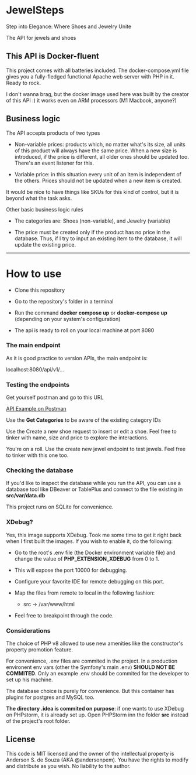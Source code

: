 # JewelSteps

Step into Elegance: Where Shoes and Jewelry Unite

The API for jewels and shoes

## This API is Docker-fluent

This project comes with all batteries included. The docker-compose.yml file gives you a fully-fledged functional Apache web server with PHP in it. Ready to rock.

I don't wanna brag, but the docker image used here was built by the creator of this API :) it works even on ARM processors (M1 Macbook, anyone?)

## Business logic

The API accepts products of two types

- Non-variable prices: products which, no matter what's its size, all units of this product will always have the same price. When a new size is introduced, if the price is different, all older ones should be updated too. There's an event listener for this.

- Variable price: in this situation every unit of an item is independent of the others. Prices should not be updated when a new item is created.

It would be nice to have things like SKUs for this kind of control, but it is beyond what the task asks.

Other basic business logic rules

- The categories are: Shoes (non-variable), and Jewelry (variable)

- The price must be created only if the product has no price in the database. Thus, if I try to input an existing item to the database, it will update the existing price.

---

# How to use

* Clone this repository

* Go to the repository's folder in a terminal

* Run the command **docker compose up** or **docker-compose up** (depending on your system's configuration)

* The api is ready to roll on your local machine at port 8080

### The main endpoint

As it is good practice to version APIs, the main endpoint is:

localhost:8080/api/v1/...

### Testing the endpoints

Get yourself postman and go to this URL

[API Example on Postman](https://bit.ly/test-api-example)

Use the **Get Categories** to be aware of the existing category IDs

Use the Create a new shoe request to insert or edit a shoe. Feel free to tinker with name, size and price to explore the  interactions.

You're on a roll. Use the create new jewel endpoint to test jewels. Feel free to tinker with this one too.

### Checking the database

If you'd like to inspect the database while you run the API, you can use a database tool like DBeaver or TablePlus and connect to the file existing in **src/var/data.db**

This project runs on SQLite for convenience.

### XDebug?

Yes, this image supports XDebug. Took me some time to get it right back when I first built the images. If you wish to enable it, do the following:

- Go to the root's .env file (the Docker environment variable file) and change the value of **PHP_EXTENSION_XDEBUG** from 0 to 1.

- This will expose the port 10000 for debugging.

- Configure your favorite IDE for remote debugging on this port.

- Map the files from remote to local in the following fashion:
  
  - src -> /var/www/html

- Feel free to breakpoint through the code.

### Considerations

The choice of PHP v8 allowed to use new amenities like the constructor's property promotion feature.

For convenience, .env files are commited in the project. In a production environent env vars (other the Symfony's main .env) **SHOULD NOT BE COMMITED**. Only an example .env should be commited for the developer to set up his machine.

The database choice is purely for convenience. But this container has plugins for postgres and MySQL too.

**The directory .idea is commited on purpose**: if one wants to use XDebug on PHPstorm, it is already set up. Open PHPStorm inn the folder **src** instead of the project's root folder.

## License

This code is MIT licensed and the owner of the intellectual property is Anderson S. de Souza (AKA @andersonpem). You have the rights to modify and distribute as you wish. No liability to the author.
